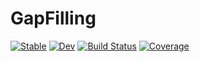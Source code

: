 # GapFilling

[![Stable](https://img.shields.io/badge/docs-stable-blue.svg)](https://farhatlokmen.github.io/GapFilling.jl/stable/)
[![Dev](https://img.shields.io/badge/docs-dev-blue.svg)](https://farhatlokmen.github.io/GapFilling.jl/dev/)
[![Build Status](https://github.com/farhatlokmen/GapFilling.jl/actions/workflows/CI.yml/badge.svg?branch=main)](https://github.com/farhatlokmen/GapFilling.jl/actions/workflows/CI.yml?query=branch%3Amain)
[![Coverage](https://codecov.io/gh/farhatlokmen/GapFilling.jl/branch/main/graph/badge.svg)](https://codecov.io/gh/farhatlokmen/GapFilling.jl)
